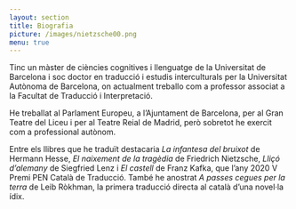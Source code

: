 ```yaml
---
layout: section
title: Biografia
picture: /images/nietzsche00.png
menu: true
---
```


Tinc un màster de ciències cognitives i llenguatge de la Universitat de Barcelona i soc doctor en traducció i estudis interculturals per la Universitat Autònoma de Barcelona, on actualment treballo com a professor associat a la Facultat de Traducció i Interpretació.

He treballat al Parlament Europeu, a l’Ajuntament de Barcelona, per al Gran Teatre del Liceu i per al Teatre Reial de Madrid, però sobretot he exercit com a professional autònom.

Entre els llibres que he traduït destacaria _La infantesa del bruixot_ de Hermann Hesse, _El naixement de la tragèdia_ de Friedrich Nietzsche, _Lliçó d’alemany_ de Siegfried Lenz i _El castell_ de Franz Kafka, que l’any 2020 V Premi PEN Català de Traducció. També he anostrat _A passes cegues per la terra_ de Leib Ròkhman, la primera traducció directa al català d’una novel·la ídix.
